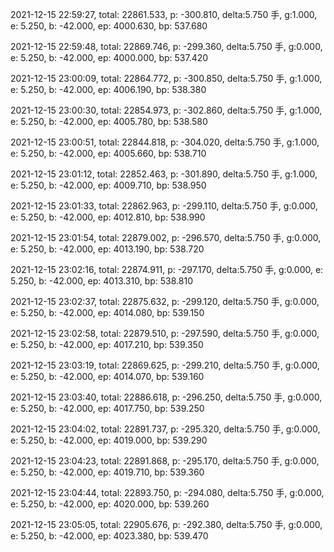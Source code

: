 2021-12-15 22:59:27, total: 22861.533, p: -300.810, delta:5.750 手, g:1.000, e: 5.250, b: -42.000, ep: 4000.630, bp: 537.680

2021-12-15 22:59:48, total: 22869.746, p: -299.360, delta:5.750 手, g:0.000, e: 5.250, b: -42.000, ep: 4000.000, bp: 537.420

2021-12-15 23:00:09, total: 22864.772, p: -300.850, delta:5.750 手, g:1.000, e: 5.250, b: -42.000, ep: 4006.190, bp: 538.380

2021-12-15 23:00:30, total: 22854.973, p: -302.860, delta:5.750 手, g:1.000, e: 5.250, b: -42.000, ep: 4005.780, bp: 538.580

2021-12-15 23:00:51, total: 22844.818, p: -304.020, delta:5.750 手, g:1.000, e: 5.250, b: -42.000, ep: 4005.660, bp: 538.710

2021-12-15 23:01:12, total: 22852.463, p: -301.890, delta:5.750 手, g:1.000, e: 5.250, b: -42.000, ep: 4009.710, bp: 538.950

2021-12-15 23:01:33, total: 22862.963, p: -299.110, delta:5.750 手, g:0.000, e: 5.250, b: -42.000, ep: 4012.810, bp: 538.990

2021-12-15 23:01:54, total: 22879.002, p: -296.570, delta:5.750 手, g:0.000, e: 5.250, b: -42.000, ep: 4013.190, bp: 538.720

2021-12-15 23:02:16, total: 22874.911, p: -297.170, delta:5.750 手, g:0.000, e: 5.250, b: -42.000, ep: 4013.310, bp: 538.810

2021-12-15 23:02:37, total: 22875.632, p: -299.120, delta:5.750 手, g:0.000, e: 5.250, b: -42.000, ep: 4014.080, bp: 539.150

2021-12-15 23:02:58, total: 22879.510, p: -297.590, delta:5.750 手, g:0.000, e: 5.250, b: -42.000, ep: 4017.210, bp: 539.350

2021-12-15 23:03:19, total: 22869.625, p: -299.210, delta:5.750 手, g:0.000, e: 5.250, b: -42.000, ep: 4014.070, bp: 539.160

2021-12-15 23:03:40, total: 22886.618, p: -296.250, delta:5.750 手, g:0.000, e: 5.250, b: -42.000, ep: 4017.750, bp: 539.250

2021-12-15 23:04:02, total: 22891.737, p: -295.320, delta:5.750 手, g:0.000, e: 5.250, b: -42.000, ep: 4019.000, bp: 539.290

2021-12-15 23:04:23, total: 22891.868, p: -295.170, delta:5.750 手, g:0.000, e: 5.250, b: -42.000, ep: 4019.710, bp: 539.360

2021-12-15 23:04:44, total: 22893.750, p: -294.080, delta:5.750 手, g:0.000, e: 5.250, b: -42.000, ep: 4020.000, bp: 539.260

2021-12-15 23:05:05, total: 22905.676, p: -292.380, delta:5.750 手, g:0.000, e: 5.250, b: -42.000, ep: 4023.380, bp: 539.470